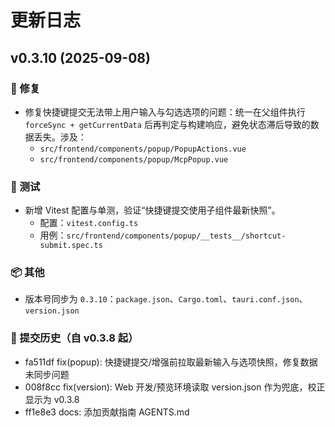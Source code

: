 # 更新日志

## v0.3.10 (2025-09-08)

### 🐞 修复
- 修复快捷键提交无法带上用户输入与勾选选项的问题：统一在父组件执行 `forceSync + getCurrentData` 后再判定与构建响应，避免状态滞后导致的数据丢失。涉及：
  - `src/frontend/components/popup/PopupActions.vue`
  - `src/frontend/components/popup/McpPopup.vue`

### 🧪 测试
- 新增 Vitest 配置与单测，验证“快捷键提交使用子组件最新快照”。
  - 配置：`vitest.config.ts`
  - 用例：`src/frontend/components/popup/__tests__/shortcut-submit.spec.ts`

### 📦 其他
- 版本号同步为 `0.3.10`：`package.json`、`Cargo.toml`、`tauri.conf.json`、`version.json`

### 🧾 提交历史（自 v0.3.8 起）
- fa511df fix(popup): 快捷键提交/增强前拉取最新输入与选项快照，修复数据未同步问题
- 008f8cc fix(version): Web 开发/预览环境读取 version.json 作为兜底，校正显示为 v0.3.8
- ff1e8e3 docs: 添加贡献指南 AGENTS.md
